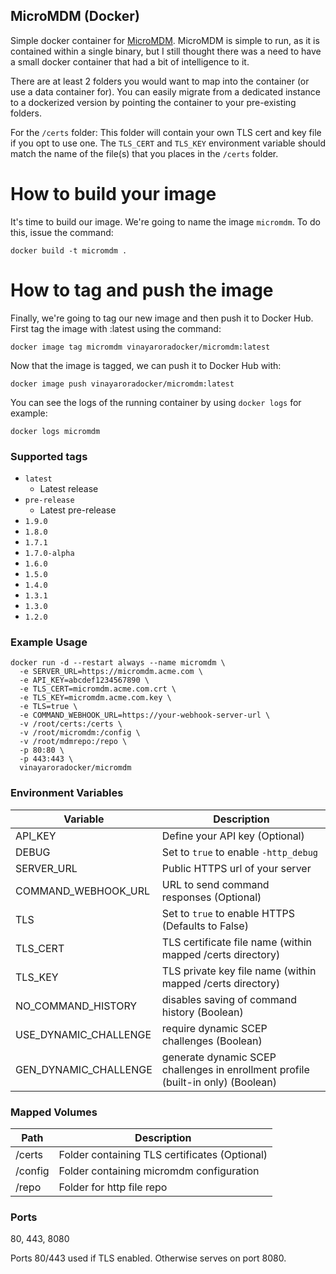 ## MicroMDM (Docker)

Simple docker container for [MicroMDM][1].  MicroMDM is simple to run, as it is contained within a single binary, but I still thought there was a need to have a small docker container that had a bit of intelligence to it.

There are at least 2 folders you would want to map into the container (or use a data container for).  You can easily migrate from a dedicated instance to a dockerized version by pointing the container to your pre-existing folders.

For the `/certs` folder:
This folder will contain your own TLS cert and key file if you opt to use one.  The `TLS_CERT` and `TLS_KEY` environment variable should match the name of the file(s) that you places in the `/certs` folder.

# How to build your image
It's time to build our image. We're going to name the image `micromdm`. To do this, issue the command:
```
docker build -t micromdm .
```

# How to tag and push the image
Finally, we're going to tag our new image and then push it to Docker Hub. First tag the image with :latest using the command:
```
docker image tag micromdm vinayaroradocker/micromdm:latest
```

Now that the image is tagged, we can push it to Docker Hub with:
```
docker image push vinayaroradocker/micromdm:latest
```

You can see the logs of the running container by using `docker logs` for example:
```
docker logs micromdm
```

### Supported tags

- `latest`
  - Latest release
- `pre-release`
  - Latest pre-release
- `1.9.0`
- `1.8.0`
- `1.7.1`
- `1.7.0-alpha`
- `1.6.0`
- `1.5.0`
- `1.4.0`
- `1.3.1`
- `1.3.0`
- `1.2.0`








### Example Usage

```
docker run -d --restart always --name micromdm \
  -e SERVER_URL=https://micromdm.acme.com \
  -e API_KEY=abcdef1234567890 \
  -e TLS_CERT=micromdm.acme.com.crt \
  -e TLS_KEY=micromdm.acme.com.key \
  -e TLS=true \
  -e COMMAND_WEBHOOK_URL=https://your-webhook-server-url \
  -v /root/certs:/certs \
  -v /root/micromdm:/config \
  -v /root/mdmrepo:/repo \
  -p 80:80 \
  -p 443:443 \
  vinayaroradocker/micromdm
```

### Environment Variables

Variable | Description
--- | ---
API_KEY | Define your API key (Optional)
DEBUG | Set to `true` to enable `-http_debug`
SERVER_URL | Public HTTPS url of your server
COMMAND_WEBHOOK_URL | URL to send command responses (Optional)
TLS | Set to `true` to enable HTTPS (Defaults to False)
TLS_CERT | TLS certificate file name (within mapped /certs directory)
TLS_KEY |TLS private key file name (within mapped /certs directory)
NO_COMMAND_HISTORY | disables saving of command history (Boolean)
USE_DYNAMIC_CHALLENGE | require dynamic SCEP challenges (Boolean)
GEN_DYNAMIC_CHALLENGE | generate dynamic SCEP challenges in enrollment profile (built-in only) (Boolean)


### Mapped Volumes

Path | Description
--- | ---
/certs | Folder containing TLS certificates (Optional)
/config | Folder containing micromdm configuration
/repo | Folder for http file repo

### Ports

80, 443, 8080

Ports 80/443 used if TLS enabled.  Otherwise serves on port 8080.

[1]: https://micromdm.io
